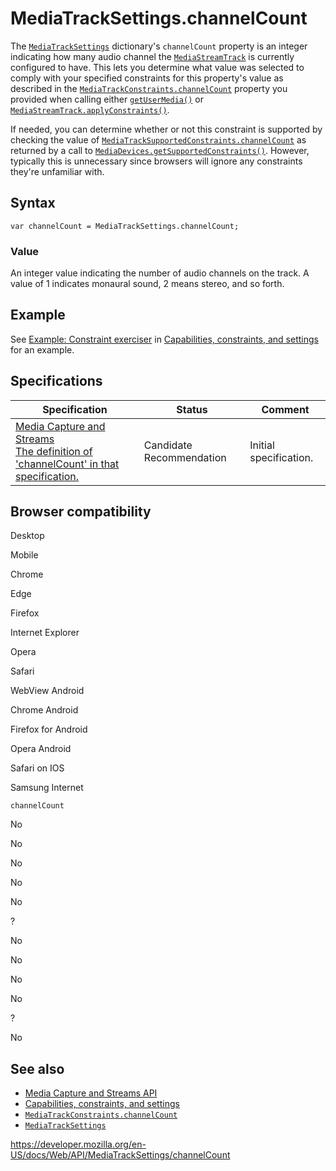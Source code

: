 # MediaTrackSettings.channelCount

The [`MediaTrackSettings`](../mediatracksettings) dictionary's `channelCount` property is an integer indicating how many audio channel the [`MediaStreamTrack`](../mediastreamtrack) is currently configured to have. This lets you determine what value was selected to comply with your specified constraints for this property's value as described in the [`MediaTrackConstraints.channelCount`](../mediatrackconstraints/channelcount) property you provided when calling either [`getUserMedia()`](../mediadevices/getusermedia) or [`MediaStreamTrack.applyConstraints()`](../mediastreamtrack/applyconstraints).

If needed, you can determine whether or not this constraint is supported by checking the value of [`MediaTrackSupportedConstraints.channelCount`](../mediatracksupportedconstraints/channelcount) as returned by a call to [`MediaDevices.getSupportedConstraints()`](../mediadevices/getsupportedconstraints). However, typically this is unnecessary since browsers will ignore any constraints they're unfamiliar with.

## Syntax

    var channelCount = MediaTrackSettings.channelCount;

### Value

An integer value indicating the number of audio channels on the track. A value of 1 indicates monaural sound, 2 means stereo, and so forth.

## Example

See [Example: Constraint exerciser](#) in [Capabilities, constraints, and settings](../media_streams_api/constraints) for an example.

## Specifications

<table><thead><tr class="header"><th>Specification</th><th>Status</th><th>Comment</th></tr></thead><tbody><tr class="odd"><td><a href="https://w3c.github.io/mediacapture-main/#dom-mediatracksettings-channelcount">Media Capture and Streams<br />
<span class="small">The definition of 'channelCount' in that specification.</span></a></td><td><span class="spec-cr">Candidate Recommendation</span></td><td>Initial specification.</td></tr></tbody></table>

## Browser compatibility

Desktop

Mobile

Chrome

Edge

Firefox

Internet Explorer

Opera

Safari

WebView Android

Chrome Android

Firefox for Android

Opera Android

Safari on IOS

Samsung Internet

`channelCount`

No

No

No

No

No

?

No

No

No

No

?

No

## See also

- [Media Capture and Streams API](../media_streams_api)
- [Capabilities, constraints, and settings](../media_streams_api/constraints)
- [`MediaTrackConstraints.channelCount`](../mediatrackconstraints/channelcount)
- [`MediaTrackSettings`](../mediatracksettings)

<a href="https://developer.mozilla.org/en-US/docs/Web/API/MediaTrackSettings/channelCount" class="_attribution-link">https://developer.mozilla.org/en-US/docs/Web/API/MediaTrackSettings/channelCount</a>
